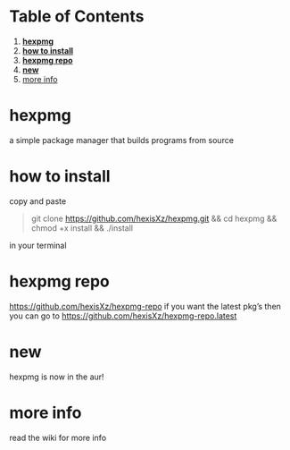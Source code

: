 
# Table of Contents

1.  [**hexpmg**](#org9d6d08c)
2.  [**how to install**](#org3c754be)
3.  [**hexpmg repo**](#orgbd811cb)
4.  [**new**](#orgf45090b)
5.  [more info](#org39c9a69)



<a id="org9d6d08c"></a>

# **hexpmg**

a simple package manager that builds programs from source


<a id="org3c754be"></a>

# **how to install**

copy and paste

> 
> 
> git clone <https://github.com/hexisXz/hexpmg.git> && cd hexpmg && chmod +x install && ./install

in your terminal


<a id="orgbd811cb"></a>

# **hexpmg repo**

<https://github.com/hexisXz/hexpmg-repo> if you want the latest pkg&rsquo;s then you can go to <https://github.com/hexisXz/hexpmg-repo.latest>


<a id="orgf45090b"></a>

# **new**

hexpmg is now in the aur!


<a id="org39c9a69"></a>

# more info

read the wiki for more info

